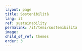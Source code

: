 ```yaml
---
layout: page
title: Sostenibilità
lang: it
ref: sustainability
permalink: /it/temi/sostenibilita
image:
child_of_ref: themes
order: 3
---
```


